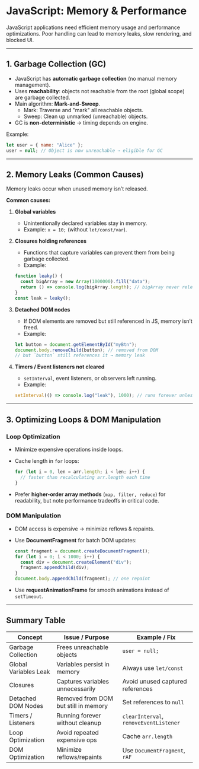# JavaScript: Memory & Performance

JavaScript applications need efficient memory usage and performance optimizations. Poor handling can lead to memory leaks, slow rendering, and blocked UI.

---

## 1. Garbage Collection (GC)

- JavaScript has **automatic garbage collection** (no manual memory management).
- Uses **reachability**: objects not reachable from the root (global scope) are garbage collected.
- Main algorithm: **Mark-and-Sweep**.
  - Mark: Traverse and "mark" all reachable objects.
  - Sweep: Clean up unmarked (unreachable) objects.
- GC is **non-deterministic** → timing depends on engine.

Example:

```js
let user = { name: "Alice" };
user = null; // Object is now unreachable → eligible for GC
```

---

## 2. Memory Leaks (Common Causes)

Memory leaks occur when unused memory isn’t released.

**Common causes:**
1. **Global variables**  
   - Unintentionally declared variables stay in memory.
   - Example: ```x = 10;``` (without ```let/const/var```).

2. **Closures holding references**  
   - Functions that capture variables can prevent them from being garbage collected.
   - Example:
   ```js
   function leaky() {
     const bigArray = new Array(1000000).fill("data");
     return () => console.log(bigArray.length); // bigArray never released
   }
   const leak = leaky();
   ```

3. **Detached DOM nodes**  
   - If DOM elements are removed but still referenced in JS, memory isn’t freed.
   - Example:
   ```js
   let button = document.getElementById("myBtn");
   document.body.removeChild(button); // removed from DOM
   // but `button` still references it → memory leak
   ```

4. **Timers / Event listeners not cleared**  
   - ```setInterval```, event listeners, or observers left running.
   - Example:
   ```js
   setInterval(() => console.log("leak"), 1000); // runs forever unless cleared
   ```

---

## 3. Optimizing Loops & DOM Manipulation

### Loop Optimization
- Minimize expensive operations inside loops.
- Cache length in ```for``` loops:
  ```js
  for (let i = 0, len = arr.length; i < len; i++) {
    // faster than recalculating arr.length each time
  }
  ```

- Prefer **higher-order array methods** (```map, filter, reduce```) for readability, but note performance tradeoffs in critical code.

### DOM Manipulation
- DOM access is expensive → minimize reflows & repaints.
- Use **DocumentFragment** for batch DOM updates:
  ```js
  const fragment = document.createDocumentFragment();
  for (let i = 0; i < 1000; i++) {
    const div = document.createElement("div");
    fragment.appendChild(div);
  }
  document.body.appendChild(fragment); // one repaint
  ```

- Use **requestAnimationFrame** for smooth animations instead of ```setTimeout```.

---

## Summary Table

| Concept               | Issue / Purpose                                | Example / Fix                          |
|-----------------------|-----------------------------------------------|----------------------------------------|
| Garbage Collection    | Frees unreachable objects                     | ```user = null;```                         |
| Global Variables Leak | Variables persist in memory                   | Always use ```let/const```                 |
| Closures              | Captures variables unnecessarily              | Avoid unused captured references       |
| Detached DOM Nodes    | Removed from DOM but still in memory          | Set references to ```null```               |
| Timers / Listeners    | Running forever without cleanup               | ```clearInterval```, ```removeEventListener``` |
| Loop Optimization     | Avoid repeated expensive ops                  | Cache ```arr.length```                     |
| DOM Optimization      | Minimize reflows/repaints                     | Use ```DocumentFragment```, ```rAF```          |
